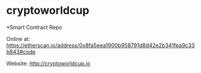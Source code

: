 # cryptoworldcup
*Smart Contract Repo

Online at: https://etherscan.io/address/0x8fa5eea1900b958791d8d42e2b341fea9c33b843#code

Website: http://cryptoworldcup.io
